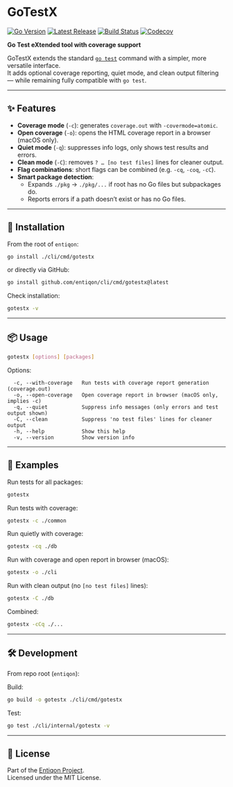 # GoTestX

[![Go Version](https://img.shields.io/badge/Go-1.21%2B-blue)](https://go.dev)
<a href="https://github.com/entiqon/gotestx/releases"><img src="https://img.shields.io/github/v/release/entiqon/gotestx" alt="Latest Release" /></a>
[![Build Status](https://github.com/entiqon/gotestx/actions/workflows/ci.yml/badge.svg)](https://github.com/entiqon/gotestx/actions)
[![Codecov](https://codecov.io/gh/entiqon/gotestx/branch/main/graph/badge.svg)](https://codecov.io/gh/entiqon/gotestx)

**Go Test eXtended tool with coverage support**

GoTestX extends the standard [`go test`](https://pkg.go.dev/cmd/go#hdr-Test_packages) command with a simpler, more versatile interface.  
It adds optional coverage reporting, quiet mode, and clean output filtering — while remaining fully compatible with `go test`.

---

## ✨ Features

- **Coverage mode** (`-c`): generates `coverage.out` with `-covermode=atomic`.
- **Open coverage** (`-o`): opens the HTML coverage report in a browser (macOS only).
- **Quiet mode** (`-q`): suppresses info logs, only shows test results and errors.
- **Clean mode** (`-C`): removes `? … [no test files]` lines for cleaner output.
- **Flag combinations**: short flags can be combined (e.g. `-cq`, `-coq`, `-cC`).
- **Smart package detection**:
  - Expands `./pkg` → `./pkg/...` if root has no Go files but subpackages do.
  - Reports errors if a path doesn’t exist or has no Go files.

---

## 🚀 Installation

From the root of `entiqon`:

```bash
go install ./cli/cmd/gotestx
```

or directly via GitHub:

```bash
go install github.com/entiqon/cli/cmd/gotestx@latest
```

Check installation:

```bash
gotestx -v
```

---

## 📦 Usage

```bash
gotestx [options] [packages]
```

Options:

```
  -c, --with-coverage   Run tests with coverage report generation (coverage.out)
  -o, --open-coverage   Open coverage report in browser (macOS only, implies -c)
  -q, --quiet           Suppress info messages (only errors and test output shown)
  -C, --clean           Suppress 'no test files' lines for cleaner output
  -h, --help            Show this help
  -v, --version         Show version info
```

---

## 🧪 Examples

Run tests for all packages:

```bash
gotestx
```

Run tests with coverage:

```bash
gotestx -c ./common
```

Run quietly with coverage:

```bash
gotestx -cq ./db
```

Run with coverage and open report in browser (macOS):

```bash
gotestx -o ./cli
```

Run with clean output (no `[no test files]` lines):

```bash
gotestx -C ./db
```

Combined:

```bash
gotestx -cCq ./...
```

---

## 🛠 Development

From repo root (`entiqon`):

Build:

```bash
go build -o gotestx ./cli/cmd/gotestx
```

Test:

```bash
go test ./cli/internal/gotestx -v
```

---

## 📄 License

Part of the [Entiqon Project](https://github.com/entiqon).  
Licensed under the MIT License.